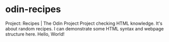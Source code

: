 # odin-recipes
Project: Recipes | The Odin Project
Project checking HTML knowledge. It's about random recipes. I can demonstrate some HTML syntax and webpage structure here. 
Hello, World!